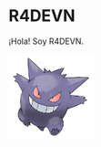 <!DOCTYPE html>
<html lang="es">
<head>
<meta charset="UTF-8">
<meta name="viewport" content="width=device-width, initial-scale=1.0">
<title>Presentación GitHub</title>
</head>
<body>

# R4DEVN

¡Hola! Soy R4DEVN.

<img src="https://raw.githubusercontent.com/PokeAPI/sprites/master/sprites/pokemon/other/official-artwork/94.png" alt="Gengar" width="150">

</body>
</html>
